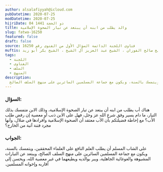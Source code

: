 ```yaml
---
author: alsalafiyyah@icloud.com
pubDatetime: 2020-07-25
modDatetime: 2020-07-25
hijriDate: 04 ذو الحجة 1441
title: والد يطلب من ابنه أن يبتعد عن تيار الصحوة الإسلامية
slug: fatwa-16250
featured: false
draft: false
source: فتاوى اللجنة الدائمة السؤال الأول من الفتوى رقم 16250
muftis: الشيخ بن باز ، الشيخ عبد الرزاق عفيفي ، الشيخ عبد الله بن غديان ، الشيخ صالح الفوزان ، الشيخ عبد العزيز آل الشيخ ، الشيخ بكر أبو زيد
tags:
  - اللجنة
  - الفتاوى
  - السلف
  - المنهج
description:
  على الشاب المسلم أن يطلب العلم النافع على العلماء المحققين، ويتمسك بالسنة، ويكون مع جماعة المسلمين السائرين على منهج السلف الصالح
---
```


### السؤال:
هناك أب يطلب من ابنه أن يبتعد عن تيار الصحوة الإسلامية، وذلك الابن متمسك بذلك التيار، ما دام يسير وفق شرع الله عز وجل، فهل على الابن ذنب أو معصية إن رفض طلب الأب‏؟‏ مع إحاطة فضيلتكم بأن الأب معتقد أن الصحوة الإسلامية وأفرادها في ضلال، وأنها مجرد فتنة آتية من الخارج‏؟‏

### الجواب:
على الشاب المسلم أن يطلب العلم النافع على العلماء المحققين، ويتمسك بالسنة، ويكون مع جماعة المسلمين السائرين على منهج السلف الصالح، ويبتعد عن التيارات المشبوهة والغوغائية الجاهلية، ويبر بوالديه ويطيعهما في غير معصية الله، ويحسن إلى أقاربه وإخوانه المسلمين‏.‏
